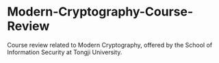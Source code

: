 # Modern-Cryptography-Course-Review
Course review related to Modern Cryptography, offered by the School of Information Security at Tongji University.
